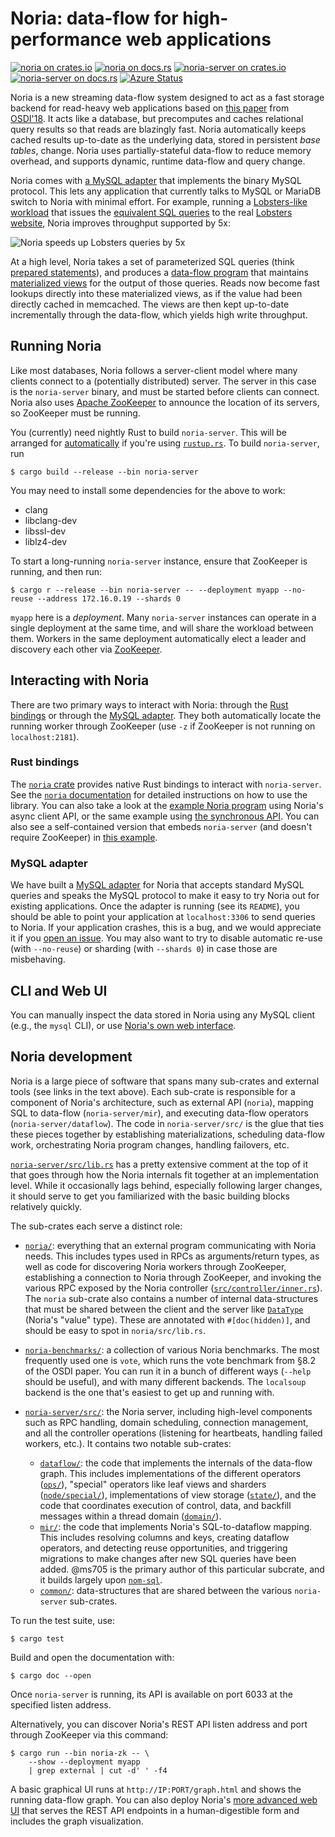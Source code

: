 # Noria: data-flow for high-performance web applications

[![noria on crates.io](https://img.shields.io/crates/v/noria.svg)](https://crates.io/crates/noria)
[![noria on docs.rs](https://docs.rs/noria/badge.svg)](https://jon.thesquareplanet.com/crates/noria/)
[![noria-server on crates.io](https://img.shields.io/crates/v/noria-server.svg)](https://crates.io/crates/noria-server)
[![noria-server on docs.rs](https://docs.rs/noria-server/badge.svg)](https://jon.thesquareplanet.com/crates/noria-server/)
[![Azure Status](https://dev.azure.com/mit-pdos/mit-pdos/_apis/build/status/noria?branchName=master)](https://dev.azure.com/mit-pdos/mit-pdos/_build/latest?definitionId=1&branchName=master)

Noria is a new streaming data-flow system designed to act as a fast
storage backend for read-heavy web applications based on [this
paper](https://jon.tsp.io/papers/osdi18-noria.pdf) from
[OSDI'18](https://www.usenix.org/conference/osdi18/presentation/gjengset).
It acts like a database, but precomputes and caches relational query
results so that reads are blazingly fast. Noria automatically keeps cached
results up-to-date as the underlying data, stored in persistent _base
tables_, change. Noria uses partially-stateful data-flow to reduce memory
overhead, and supports dynamic, runtime data-flow and query change.

Noria comes with [a MySQL
adapter](https://github.com/mit-pdos/noria-mysql) that implements the
binary MySQL protocol. This lets any application that currently talks to
MySQL or MariaDB switch to Noria with minimal effort. For example,
running a [Lobsters-like workload](https://github.com/jonhoo/trawler)
that issues the [equivalent SQL
queries](https://github.com/mit-pdos/noria/tree/master/noria-benchmarks/lobsters/src/endpoints/natural)
to the real [Lobsters website](https://lobste.rs), Noria improves
throughput supported by 5x:

![Noria speeds up Lobsters queries by 5x](https://people.csail.mit.edu/malte/projects/noria/lobsters-perf.svg)

At a high level, Noria takes a set of parameterized SQL queries (think
[prepared
statements](https://en.wikipedia.org/wiki/Prepared_statement)), and
produces a [data-flow
program](https://en.wikipedia.org/wiki/Stream_processing) that maintains
[materialized views](https://en.wikipedia.org/wiki/Materialized_view)
for the output of those queries. Reads now become fast lookups directly
into these materialized views, as if the value had been directly cached
in memcached. The views are then kept up-to-date incrementally through
the data-flow, which yields high write throughput.

## Running Noria

Like most databases, Noria follows a server-client model where many
clients connect to a (potentially distributed) server. The server in
this case is the `noria-server` binary, and must be started before
clients can connect. Noria also uses [Apache
ZooKeeper](https://zookeeper.apache.org/) to announce the location of
its servers, so ZooKeeper must be running.

You (currently) need nightly Rust to build `noria-server`. This will be
arranged for
[automatically](https://github.com/rust-lang-nursery/rustup.rs#the-toolchain-file)
if you're using [`rustup.rs`](https://rustup.rs/). To build
`noria-server`, run

```console
$ cargo build --release --bin noria-server
```

You may need to install some dependencies for the above to work:

 - clang
 - libclang-dev
 - libssl-dev
 - liblz4-dev

To start a long-running `noria-server` instance, ensure that ZooKeeper
is running, and then run:

```console
$ cargo r --release --bin noria-server -- --deployment myapp --no-reuse --address 172.16.0.19 --shards 0
```

`myapp` here is a _deployment_. Many `noria-server` instances can
operate in a single deployment at the same time, and will share the
workload between them. Workers in the same deployment automatically
elect a leader and discovery each other via
[ZooKeeper](http://zookeeper.apache.org/).

## Interacting with Noria

There are two primary ways to interact with Noria: through the [Rust
bindings](https://crates.io/crates/noria) or through the [MySQL
adapter](https://github.com/mit-pdos/noria-mysql). They both
automatically locate the running worker through ZooKeeper (use `-z` if
ZooKeeper is not running on `localhost:2181`).

### Rust bindings

The [`noria` crate](https://crates.io/crates/noria) provides native Rust
bindings to interact with `noria-server`. See the [`noria`
documentation](https://jon.thesquareplanet.com/crates/noria/) for detailed
instructions on how to use the library. You can also take a look at the
[example Noria program](noria/examples/quickstart-async.rs) using Noria's async client
API, or the same example using [the synchronous API](noria/examples/quickstart-sync.rs).
You can also see a self-contained version that embeds `noria-server` (and
doesn't require ZooKeeper) in [this example](noria-server/examples/local-server.rs).

### MySQL adapter

We have built a [MySQL
adapter](https://github.com/mit-pdos/noria-mysql) for Noria that accepts
standard MySQL queries and speaks the MySQL protocol to make it easy to
try Noria out for existing applications. Once the adapter is running
(see its `README`), you should be able to point your application at
`localhost:3306` to send queries to Noria. If your application crashes,
this is a bug, and we would appreciate it if you [open an
issue](https://github.com/mit-pdos/noria/issues). You may also want to
try to disable automatic re-use (with `--no-reuse`) or sharding (with
`--shards 0`) in case those are misbehaving.

## CLI and Web UI

You can manually inspect the data stored in Noria using any MySQL client
(e.g., the `mysql` CLI), or use [Noria's own web
interface](https://github.com/mit-pdos/noria-ui).

## Noria development

Noria is a large piece of software that spans many sub-crates and
external tools (see links in the text above). Each sub-crate is
responsible for a component of Noria's architecture, such as external
API (`noria`), mapping SQL to data-flow (`noria-server/mir`), and
executing data-flow operators (`noria-server/dataflow`). The code in
`noria-server/src/` is the glue that ties these pieces together by
establishing materializations, scheduling data-flow work, orchestrating
Noria program changes, handling failovers, etc.

[`noria-server/src/lib.rs`](noria-server/src/lib.rs) has a pretty extensive comment at
the top of it that goes through how the Noria internals fit together at
an implementation level. While it occasionally lags behind, especially
following larger changes, it should serve to get you familiarized with
the basic building blocks relatively quickly.

The sub-crates each serve a distinct role:

 - [`noria/`](noria/): everything that an external program communicating
   with Noria needs. This includes types used in RPCs as
   arguments/return types, as well as code for discovering Noria workers
   through ZooKeeper, establishing a connection to Noria through
   ZooKeeper, and invoking the various RPC exposed by the Noria
   controller ([`src/controller/inner.rs`](src/controller/inner.rs)).
   The `noria` sub-crate also contains a number of internal
   data-structures that must be shared between the client and the
   server like [`DataType`](basics/src/data.rs) (Noria's "value"
   type). These are annotated with `#[doc(hidden)]`, and should be easy
   to spot in `noria/src/lib.rs`.
 - [`noria-benchmarks/`](noria-benchmarks/): a collection of various
   Noria benchmarks. The most frequently used one is `vote`, which runs
   the vote benchmark from §8.2 of the OSDI paper. You can run it in a
   bunch of different ways (`--help` should be useful), and with many
   different backends. The `localsoup` backend is the one that's easiest
   to get up and running with.
 - [`noria-server/src/`](noria-server/src/): the Noria server, including
   high-level components such as RPC handling, domain scheduling,
   connection management, and all the controller operations (listening
   for heartbeats, handling failed workers, etc.). It contains two
   notable sub-crates:

   - [`dataflow/`](noria-server/dataflow/): the code that implements the
     internals of the data-flow graph. This includes implementations of
     the different operators ([`ops/`](noria-server/dataflow/src/ops/)),
     "special" operators like leaf views and sharders
     ([`node/special/`](noria-server/dataflow/src/node/special/)),
     implementations of view storage ([`state/`](noria-server/dataflow/src/state/)),
     and the code that coordinates execution of control, data, and
     backfill messages within a thread domain
     ([`domain/`](noria-server/dataflow/src/domain/)).
   - [`mir/`](noria-server/mir/): the code that implements Noria's
     SQL-to-dataflow mapping. This includes resolving columns and keys,
     creating dataflow operators, and detecting reuse opportunities, and
     triggering migrations to make changes after new SQL queries have
     been added. @ms705 is the primary author of this particular
     subcrate, and it builds largely upon
     [`nom-sql`](https://docs.rs/nom-sql/).
   - [`common/`](noria-server/common/): data-structures that are shared
     between the various `noria-server` sub-crates.

To run the test suite, use:
```console
$ cargo test
```

Build and open the documentation with:
```console
$ cargo doc --open
```

Once `noria-server` is running, its API is available on port 6033 at the
specified listen address.

Alternatively, you can discover Noria's REST API listen address and port
through ZooKeeper via this command:

```console
$ cargo run --bin noria-zk -- \
    --show --deployment myapp
    | grep external | cut -d' ' -f4
```

A basic graphical UI runs at `http://IP:PORT/graph.html` and shows
the running data-flow graph. You can also deploy Noria's
[more advanced web UI](https://github.com/mit-pdos/noria-ui) that serves
the REST API endpoints in a human-digestible form and includes the
graph visualization.
